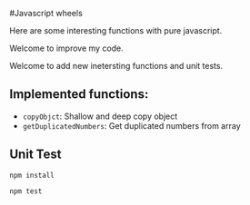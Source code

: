 #Javascript wheels


Here are some interesting functions with pure javascript.


Welcome to improve my code.  

Welcome to add new inetersting functions and unit tests.



## Implemented functions:

* `copyObjct`: Shallow and deep copy object
* `getDuplicatedNumbers`: Get duplicated numbers from array


## Unit Test

`npm install`  

`npm test`